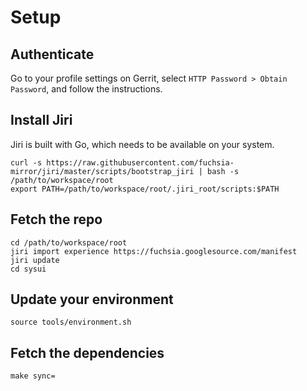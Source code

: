 Setup
=====

## Authenticate

Go to your profile settings on Gerrit, select `HTTP Password > Obtain Password`,
and follow the instructions.


## Install Jiri

Jiri is built with Go, which needs to be available on your system.

```
curl -s https://raw.githubusercontent.com/fuchsia-mirror/jiri/master/scripts/bootstrap_jiri | bash -s /path/to/workspace/root
export PATH=/path/to/workspace/root/.jiri_root/scripts:$PATH
```


## Fetch the repo

```
cd /path/to/workspace/root
jiri import experience https://fuchsia.googlesource.com/manifest
jiri update
cd sysui
```


## Update your environment

```
source tools/environment.sh
```


## Fetch the dependencies

```
make sync=
```
